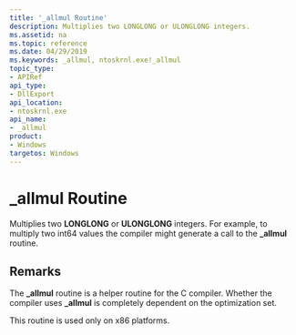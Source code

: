 ```yaml
---
title: '_allmul Routine'
description: Multiplies two LONGLONG or ULONGLONG integers.
ms.assetid: na
ms.topic: reference
ms.date: 04/29/2019
ms.keywords: _allmul, ntoskrnl.exe!_allmul
topic_type: 
- APIRef
api_type: 
- DllExport
api_location: 
- ntoskrnl.exe
api_name: 
- _allmul
product: 
- Windows
targetos: Windows
---
```


# \_allmul Routine

Multiplies two **LONGLONG** or **ULONGLONG** integers.
For example, to multiply two int64 values the compiler might generate a call to the **\_allmul** routine.

## Remarks

The **\_allmul** routine is a helper routine for the C compiler.
Whether the compiler uses **\_allmul** is completely dependent on the optimization set.

This routine is used only on x86 platforms.
